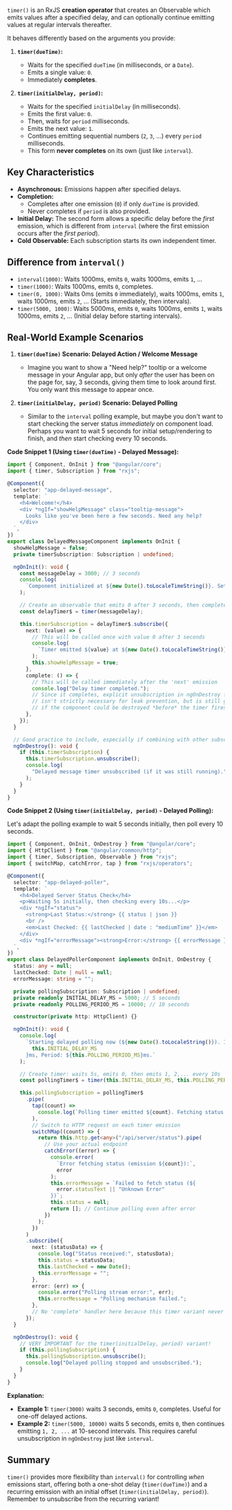 `timer()` is an RxJS **creation operator** that creates an Observable which emits values after a specified delay, and can optionally continue emitting values at regular intervals thereafter.

It behaves differently based on the arguments you provide:

1.  **`timer(dueTime)`:**

    - Waits for the specified `dueTime` (in milliseconds, or a `Date`).
    - Emits a single value: `0`.
    - Immediately **completes**.

2.  **`timer(initialDelay, period)`:**
    - Waits for the specified `initialDelay` (in milliseconds).
    - Emits the first value: `0`.
    - Then, waits for `period` milliseconds.
    - Emits the next value: `1`.
    - Continues emitting sequential numbers (`2`, `3`, ...) every `period` milliseconds.
    - This form **never completes** on its own (just like `interval`).

## Key Characteristics

- **Asynchronous:** Emissions happen after specified delays.
- **Completion:**
  - Completes after one emission (`0`) if only `dueTime` is provided.
  - Never completes if `period` is also provided.
- **Initial Delay:** The second form allows a specific delay before the _first_ emission, which is different from `interval` (where the first emission occurs after the _first period_).
- **Cold Observable:** Each subscription starts its own independent timer.

## Difference from `interval()`

- `interval(1000)`: Waits 1000ms, emits `0`, waits 1000ms, emits `1`, ...
- `timer(1000)`: Waits 1000ms, emits `0`, completes.
- `timer(0, 1000)`: Waits 0ms (emits `0` immediately), waits 1000ms, emits `1`, waits 1000ms, emits `2`, ... (Starts immediately, then intervals).
- `timer(5000, 1000)`: Waits 5000ms, emits `0`, waits 1000ms, emits `1`, waits 1000ms, emits `2`, ... (Initial delay before starting intervals).

## Real-World Example Scenarios

1.  **`timer(dueTime)` Scenario: Delayed Action / Welcome Message**

    - Imagine you want to show a "Need help?" tooltip or a welcome message in your Angular app, but only _after_ the user has been on the page for, say, 3 seconds, giving them time to look around first. You only want this message to appear once.

2.  **`timer(initialDelay, period)` Scenario: Delayed Polling**
    - Similar to the `interval` polling example, but maybe you don't want to start checking the server status _immediately_ on component load. Perhaps you want to wait 5 seconds for initial setup/rendering to finish, and _then_ start checking every 10 seconds.

**Code Snippet 1 (Using `timer(dueTime)` - Delayed Message):**

```typescript
import { Component, OnInit } from "@angular/core";
import { timer, Subscription } from "rxjs";

@Component({
  selector: "app-delayed-message",
  template: `
    <h4>Welcome!</h4>
    <div *ngIf="showHelpMessage" class="tooltip-message">
      Looks like you've been here a few seconds. Need any help?
    </div>
  `,
})
export class DelayedMessageComponent implements OnInit {
  showHelpMessage = false;
  private timerSubscription: Subscription | undefined;

  ngOnInit(): void {
    const messageDelay = 3000; // 3 seconds
    console.log(
      `Component initialized at ${new Date().toLocaleTimeString()}. Setting timer for ${messageDelay}ms.`
    );

    // Create an observable that emits 0 after 3 seconds, then completes.
    const delayTimer$ = timer(messageDelay);

    this.timerSubscription = delayTimer$.subscribe({
      next: (value) => {
        // This will be called once with value 0 after 3 seconds
        console.log(
          `Timer emitted ${value} at ${new Date().toLocaleTimeString()}. Showing message.`
        );
        this.showHelpMessage = true;
      },
      complete: () => {
        // This will be called immediately after the 'next' emission
        console.log("Delay timer completed.");
        // Since it completes, explicit unsubscription in ngOnDestroy for *this specific timer*
        // isn't strictly necessary for leak prevention, but is still good practice
        // if the component could be destroyed *before* the timer fires.
      },
    });
  }

  // Good practice to include, especially if combining with other subscriptions
  ngOnDestroy(): void {
    if (this.timerSubscription) {
      this.timerSubscription.unsubscribe();
      console.log(
        "Delayed message timer unsubscribed (if it was still running)."
      );
    }
  }
}
```

**Code Snippet 2 (Using `timer(initialDelay, period)` - Delayed Polling):**

Let's adapt the polling example to wait 5 seconds initially, then poll every 10 seconds.

```typescript
import { Component, OnInit, OnDestroy } from "@angular/core";
import { HttpClient } from "@angular/common/http";
import { timer, Subscription, Observable } from "rxjs";
import { switchMap, catchError, tap } from "rxjs/operators";

@Component({
  selector: "app-delayed-poller",
  template: `
    <h4>Delayed Server Status Check</h4>
    <p>Waiting 5s initially, then checking every 10s...</p>
    <div *ngIf="status">
      <strong>Last Status:</strong> {{ status | json }}
      <br />
      <em>Last Checked: {{ lastChecked | date : "mediumTime" }}</em>
    </div>
    <div *ngIf="errorMessage"><strong>Error:</strong> {{ errorMessage }}</div>
  `,
})
export class DelayedPollerComponent implements OnInit, OnDestroy {
  status: any = null;
  lastChecked: Date | null = null;
  errorMessage: string = "";

  private pollingSubscription: Subscription | undefined;
  private readonly INITIAL_DELAY_MS = 5000; // 5 seconds
  private readonly POLLING_PERIOD_MS = 10000; // 10 seconds

  constructor(private http: HttpClient) {}

  ngOnInit(): void {
    console.log(
      `Starting delayed polling now (${new Date().toLocaleString()}). Initial delay: ${
        this.INITIAL_DELAY_MS
      }ms, Period: ${this.POLLING_PERIOD_MS}ms.`
    );

    // Create timer: waits 5s, emits 0, then emits 1, 2,... every 10s
    const pollingTimer$ = timer(this.INITIAL_DELAY_MS, this.POLLING_PERIOD_MS);

    this.pollingSubscription = pollingTimer$
      .pipe(
        tap((count) =>
          console.log(`Polling timer emitted ${count}. Fetching status.`)
        ),
        // Switch to HTTP request on each timer emission
        switchMap((count) => {
          return this.http.get<any>("/api/server/status").pipe(
            // Use your actual endpoint
            catchError((error) => {
              console.error(
                `Error fetching status (emission ${count}):`,
                error
              );
              this.errorMessage = `Failed to fetch status (${
                error.statusText || "Unknown Error"
              })`;
              this.status = null;
              return []; // Continue polling even after error
            })
          );
        })
      )
      .subscribe({
        next: (statusData) => {
          console.log("Status received:", statusData);
          this.status = statusData;
          this.lastChecked = new Date();
          this.errorMessage = "";
        },
        error: (err) => {
          console.error("Polling stream error:", err);
          this.errorMessage = "Polling mechanism failed.";
        },
        // No 'complete' handler here because this timer variant never completes
      });
  }

  ngOnDestroy(): void {
    // VERY IMPORTANT for the timer(initialDelay, period) variant!
    if (this.pollingSubscription) {
      this.pollingSubscription.unsubscribe();
      console.log("Delayed polling stopped and unsubscribed.");
    }
  }
}
```

**Explanation:**

- **Example 1:** `timer(3000)` waits 3 seconds, emits `0`, completes. Useful for one-off delayed actions.
- **Example 2:** `timer(5000, 10000)` waits 5 seconds, emits `0`, then continues emitting `1, 2, ...` at 10-second intervals. This requires careful unsubscription in `ngOnDestroy` just like `interval`.

## Summary

`timer()` provides more flexibility than `interval()` for controlling _when_ emissions start, offering both a one-shot delay (`timer(dueTime)`) and a recurring emission with an initial offset (`timer(initialDelay, period)`). Remember to unsubscribe from the recurring variant!
